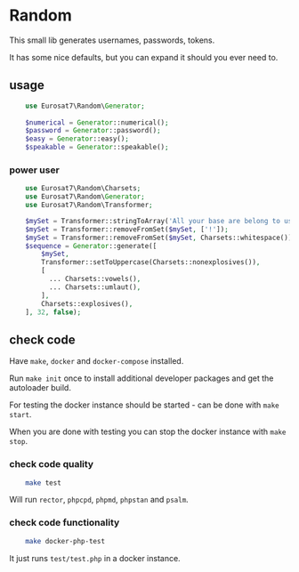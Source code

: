 # Random

This small lib generates usernames, passwords, tokens.

It has some nice defaults, but you can expand it should you ever need to.

## usage

```php
    use Eurosat7\Random\Generator;
    
    $numerical = Generator::numerical();
    $password = Generator::password();
    $easy = Generator::easy();
    $speakable = Generator::speakable();
```

### power user

```php
    use Eurosat7\Random\Charsets;
    use Eurosat7\Random\Generator;
    use Eurosat7\Random\Transformer;

    $mySet = Transformer::stringToArray('All your base are belong to us!');
    $mySet = Transformer::removeFromSet($mySet, ['!']);
    $mySet = Transformer::removeFromSet($mySet, Charsets::whitespace());
    $sequence = Generator::generate([
        $mySet,
        Transformer::setToUppercase(Charsets::nonexplosives()),
        [
          ... Charsets::vowels(),
          ... Charsets::umlaut(),
        ],
        Charsets::explosives(),
    ], 32, false);
```

## check code

Have `make`, `docker` and `docker-compose` installed.

Run `make init` once to install additional developer packages and get the autoloader build.

For testing the docker instance should be started - can be done with `make start`.

When you are done with testing you can stop the docker instance with `make stop`.

### check code quality

```sh
    make test
```

Will run `rector`, `phpcpd`, `phpmd`, `phpstan` and `psalm`.

### check code functionality

```sh
    make docker-php-test
```

It just runs `test/test.php` in a docker instance.
